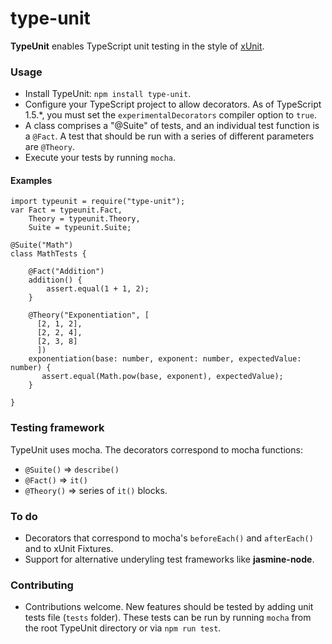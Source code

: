 # type-unit

**TypeUnit** enables TypeScript unit testing in the style of <a href="https://xunit.github.io/">xUnit</a>.

### Usage

* Install TypeUnit: `npm install type-unit`.
* Configure your TypeScript project to allow decorators. As of TypeScript 1.5.*, you must set the `experimentalDecorators` compiler option to `true`.
* A class comprises a "@Suite" of tests, and an individual test function is a `@Fact`. A test that should be run with a series of different parameters are `@Theory`. 
* Execute your tests by running `mocha`.

#### Examples

```
import typeunit = require("type-unit");
var Fact = typeunit.Fact,
    Theory = typeunit.Theory,
    Suite = typeunit.Suite;
    
@Suite("Math")
class MathTests {
	  
    @Fact("Addition")
    addition() {
	    assert.equal(1 + 1, 2);
    }
    
    @Theory("Exponentiation", [
  	  [2, 1, 2],
  	  [2, 2, 4],
  	  [2, 3, 8]
	  ])
  	exponentiation(base: number, exponent: number, expectedValue: number) {
  	   assert.equal(Math.pow(base, exponent), expectedValue);
  	}
  	
}
```

### Testing framework

TypeUnit uses mocha. The decorators correspond to mocha functions:

* `@Suite()` => `describe()`
* `@Fact()` => `it()`
* `@Theory()` => series of `it()` blocks.

### To do

* Decorators that correspond to mocha's `beforeEach()` and `afterEach()` and to xUnit Fixtures.
* Support for alternative underyling test frameworks like **jasmine-node**.
 
### Contributing

* Contributions welcome. New features should be tested by adding unit tests file (`tests` folder). These tests can be run by running `mocha` from the root TypeUnit directory or via `npm run test`.
